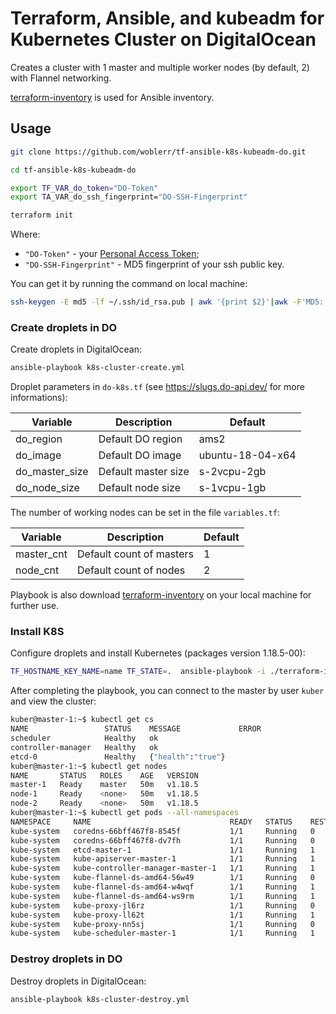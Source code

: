 # Terraform, Ansible, and kubeadm for Kubernetes Cluster on DigitalOcean

Creates a cluster with 1 master and multiple worker nodes (by default, 2) with Flannel networking.

[terraform-inventory](https://github.com/adammck/terraform-inventory) is used for Ansible inventory.

## Usage

```bash
git clone https://github.com/woblerr/tf-ansible-k8s-kubeadm-do.git

cd tf-ansible-k8s-kubeadm-do

export TF_VAR_do_token="DO-Token"
export TА_VAR_do_ssh_fingerprint="DO-SSH-Fingerprint"

terraform init
```

Where:

* `"DO-Token"` - your [Personal Access Token](https://www.digitalocean.com/docs/apis-clis/api/create-personal-access-token/);
* `"DO-SSH-Fingerprint"` - MD5 fingerprint of your ssh public key.

You can get it by running the command on local machine:

```bash
ssh-keygen -E md5 -lf ~/.ssh/id_rsa.pub | awk '{print $2}'|awk -F'MD5:' '{$1=""; print $2}'
```

### Create droplets in DO

Create droplets in DigitalOcean:

```bash
ansible-playbook k8s-cluster-create.yml
```

Droplet parameters in `do-k8s.tf` (see <https://slugs.do-api.dev/> for more informations):

|Variable| Description| Default|
|---|---|---|
|do_region|Default DO region|ams2|
|do_image|Default DO image|ubuntu-18-04-x64|
|do_master_size|Default master size|s-2vcpu-2gb|
|do_node_size|Default node size|s-1vcpu-1gb|

The number of working nodes can be set in the file `variables.tf`:

|Variable| Description| Default|
|---|---|---|
|master_cnt|Default count of masters|1|
|node_cnt|Default count of nodes|2|

Playbook is also download [terraform-inventory](https://github.com/adammck/terraform-inventory) on your local machine for further use.

### Install K8S

Configure droplets and install Kubernetes (packages version 1.18.5-00):

```bash
TF_HOSTNAME_KEY_NAME=name TF_STATE=.  ansible-playbook -i ./terraform-inventory k8s-install.yml
```

After completing the playbook, you can connect to the master by user `kuber` and  view the cluster:

```bash
kuber@master-1:~$ kubectl get cs
NAME                 STATUS    MESSAGE             ERROR
scheduler            Healthy   ok
controller-manager   Healthy   ok
etcd-0               Healthy   {"health":"true"}
kuber@master-1:~$ kubectl get nodes
NAME       STATUS   ROLES    AGE   VERSION
master-1   Ready    master   50m   v1.18.5
node-1     Ready    <none>   50m   v1.18.5
node-2     Ready    <none>   50m   v1.18.5
kuber@master-1:~$ kubectl get pods --all-namespaces
NAMESPACE     NAME                               READY   STATUS    RESTARTS   AGE
kube-system   coredns-66bff467f8-8545f           1/1     Running   0          50m
kube-system   coredns-66bff467f8-dv7fh           1/1     Running   0          50m
kube-system   etcd-master-1                      1/1     Running   1          50m
kube-system   kube-apiserver-master-1            1/1     Running   1          50m
kube-system   kube-controller-manager-master-1   1/1     Running   1          50m
kube-system   kube-flannel-ds-amd64-56w49        1/1     Running   0          50m
kube-system   kube-flannel-ds-amd64-w4wqf        1/1     Running   1          50m
kube-system   kube-flannel-ds-amd64-ws9rm        1/1     Running   1          50m
kube-system   kube-proxy-jl6rz                   1/1     Running   0          50m
kube-system   kube-proxy-ll62t                   1/1     Running   1          50m
kube-system   kube-proxy-nn5sj                   1/1     Running   0          50m
kube-system   kube-scheduler-master-1            1/1     Running   1          50m
```

### Destroy droplets in DO

Destroy droplets in DigitalOcean:

```bash
ansible-playbook k8s-cluster-destroy.yml
```
